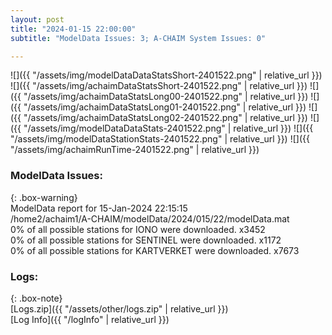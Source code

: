 ```yaml
---
layout: post
title: "2024-01-15 22:00:00"
subtitle: "ModelData Issues: 3; A-CHAIM System Issues: 0"

---
```


![]({{ "/assets/img/modelDataDataStatsShort-2401522.png" | relative_url }})
![]({{ "/assets/img/achaimDataStatsShort-2401522.png" | relative_url }})
![]({{ "/assets/img/achaimDataStatsLong00-2401522.png" | relative_url }})
![]({{ "/assets/img/achaimDataStatsLong01-2401522.png" | relative_url }})
![]({{ "/assets/img/achaimDataStatsLong02-2401522.png" | relative_url }})
![]({{ "/assets/img/modelDataDataStats-2401522.png" | relative_url }})
![]({{ "/assets/img/modelDataStationStats-2401522.png" | relative_url }})
![]({{ "/assets/img/achaimRunTime-2401522.png" | relative_url }})


### ModelData Issues:  
  
{: .box-warning}  
 ModelData report for 15-Jan-2024 22:15:15   
 /home2/achaim1/A-CHAIM/modelData/2024/015/22/modelData.mat   
 0% of all possible stations for IONO were downloaded. x3452   
 0% of all possible stations for SENTINEL were downloaded. x1172   
 0% of all possible stations for KARTVERKET were downloaded. x7673   
  


### Logs:  
  
{: .box-note}  
[Logs.zip]({{ "/assets/other/logs.zip" | relative_url }})  
[Log Info]({{ "/logInfo" | relative_url }})  
